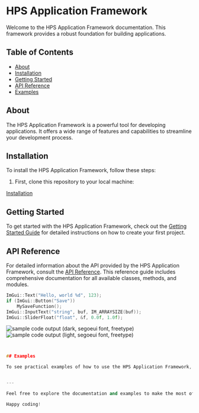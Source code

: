 # HPS Application Framework

Welcome to the HPS Application Framework documentation. This framework provides a robust foundation for building applications.

## Table of Contents

- [About](#about)
- [Installation](#installation)
- [Getting Started](#getting-started)
- [API Reference](#api-reference)
- [Examples](#examples)

## About

The HPS Application Framework is a powerful tool for developing applications. It offers a wide range of features and capabilities to streamline your development process.

## Installation

To install the HPS Application Framework, follow these steps:

1. First, clone this repository to your local machine:


[Installation](Installation.md)

## Getting Started

To get started with the HPS Application Framework, check out the [Getting Started Guide](./docs/getting-started.md) for detailed instructions on how to create your first project.

## API Reference

For detailed information about the API provided by the HPS Application Framework, consult the [API Reference](./docs/api-reference.md). This reference guide includes comprehensive documentation for all available classes, methods, and modules.


```cpp
ImGui::Text("Hello, world %d", 123);
if (ImGui::Button("Save"))
    MySaveFunction();
ImGui::InputText("string", buf, IM_ARRAYSIZE(buf));
ImGui::SliderFloat("float", &f, 0.0f, 1.0f);
```
![sample code output (dark, segoeui font, freetype)](https://user-images.githubusercontent.com/8225057/191050833-b7ecf528-bfae-4a9f-ac1b-f3d83437a2f4.png)
![sample code output (light, segoeui font, freetype)](https://user-images.githubusercontent.com/8225057/191050838-8742efd4-504d-4334-a9a2-e756d15bc2ab.png)

```cpp


## Examples

To see practical examples of how to use the HPS Application Framework, refer to the [Examples](./examples) directory in this repository. You'll find a variety of sample projects that demonstrate different aspects of the framework.


---

Feel free to explore the documentation and examples to make the most of the HPS Application Framework. If you encounter any issues or have questions, please don't hesitate to [open an issue](https://github.com/your-username/hps-application-framework/issues) on GitHub.

Happy coding!
